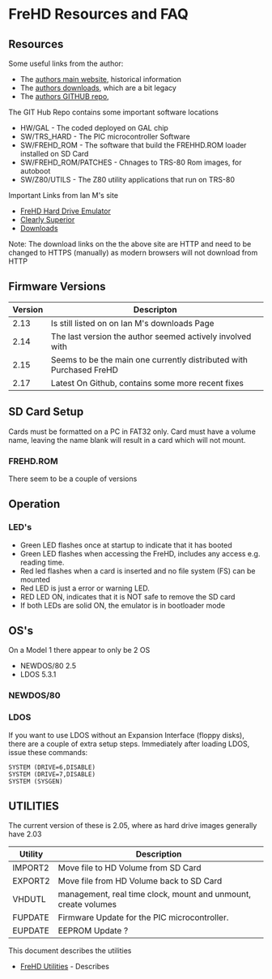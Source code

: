 # FreHD Resources and FAQ

## Resources

Some useful links from the author:
* The [authors main website](https://www.vecoven.com/trs80/trs80.html), historical information
* The [authors downloads](https://www.vecoven.com/trs80/trs80/download.html), which are a bit legacy
* The [authors GITHUB repo](https://www.vecoven.com/trs80/trs80.html), 

The GIT Hub Repo contains some important software locations
* HW/GAL - The coded deployed on GAL chip
* SW/TRS_HARD - The PIC microcontroller Software
* SW/FREHD_ROM - The software that build the FREHHD.ROM loader installed on SD Card
* SW/FREHD_ROM/PATCHES - Chnages to TRS-80 Rom images, for autoboot
* SW/Z80/UTILS - The Z80 utility applications that run on TRS-80

Important Links from Ian M's site
* [FreHD Hard Drive Emulator](https://trs-80.com.au/trs80/emulator.htm)
* [Clearly Superior](https://trs-80.com.au/trs80/clearlysuperior.htm)
* [Downloads](https://trs-80.com.au/trs80/downloads.htm)

Note: The download links on the the above site are HTTP and need to be changed
to HTTPS (manually) as modern browsers will not download from HTTP

## Firmware Versions

| Version | Descripton                                                          |
|---------|---------------------------------------------------------------------|
| 2.13    | Is still listed on on Ian M's downloads Page                        |
| 2.14    | The last version the author seemed actively involved with           |
| 2.15    | Seems to be the main one currently distributed with Purchased FreHD | 
| 2.17    | Latest On Github, contains some more recent fixes                   |

## SD Card Setup

Cards must be formatted on a PC in FAT32 only.
Card must have a volume name, leaving the name blank will result in a card which will not mount.

### FREHD.ROM

There seem to be a couple of versions

## Operation

### LED's
* Green LED flashes once at startup to indicate that it has booted
* Green LED flashes when accessing the FreHD, includes any access e.g. reading time.
* Red led flashes when a card is inserted and no file system (FS) can be mounted
* Red LED is just a error or warning LED.
* RED LED ON, indicates that it is NOT safe to remove the SD card
* If both LEDs are solid ON, the emulator is in bootloader mode
 
## OS's

On a Model 1 there appear to only be 2 OS 
* NEWDOS/80 2.5
* LDOS 5.3.1

### NEWDOS/80

### LDOS

If you want to use LDOS without an Expansion Interface (floppy disks), there are a couple of extra setup steps. 
Immediately after loading LDOS, issue these commands:

```
SYSTEM (DRIVE=6,DISABLE)
SYSTEM (DRIVE=7,DISABLE)
SYSTEM (SYSGEN)
```

## UTILITIES

The current version of these is 2.05, where as hard drive images generally have 2.03

| Utility  | Description                                                    |
|----------|----------------------------------------------------------------|
| IMPORT2  | Move file to HD Volume from SD Card                            |
| EXPORT2  | Move file from HD Volume back to SD Card                       |
| VHDUTL   | management, real time clock, mount and unmount, create volumes |
| FUPDATE  | Firmware Update for the PIC microcontroller.                   |
| EUPDATE  | EEPROM Update ?                                                |

This document describes the utilities
* [FreHD Utilities](https://trs-80.com.au/trs80/FreHD%20Utilities.docx) - Describes



